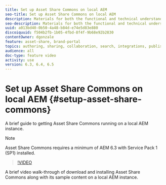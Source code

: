 ```yaml
---
title: Set up Asset Share Commons on local AEM
seo-title: Set up Asset Share Commons on local AEM
description: Materials for both the functional and technical understanding Assets Share Commons
seo-description: Materials for both the functional and technical understanding Assets Share Commons
uuid: a013bd40-0b50-4a48-b84d-e74e5d83e880
discoiquuid: f504b2fb-1b05-4fbd-8f4f-9b68e92b2830
contentOwner: dgonzale
feature: asset-share, brand-portal
topics: authoring, sharing, collaboration, search, integrations, publishing, metadata, images, renditions
audience: all
doc-type: feature video
activity: use
version: 6.3, 6.4, 6.5
---
```


# Set up Asset Share Commons on local AEM {#setup-asset-share-commons}

A brief guide to getting Asset Share Commons running on a local AEM instance.

>[!NOTE]
>
>Asset Share Commons requires a minimum of AEM 6.3 with Service Pack 1 (SP1) installed.

>[!VIDEO](https://video.tv.adobe.com/v/20499/?quality=9&learn=on)

A brief video walk-through of download and installing Asset Share Commons along with its sample content on a local AEM instance.
